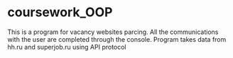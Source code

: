 # coursework_OOP

This is a program for vacancy websites parcing. All the communications with the user are completed through the console. Program takes data from hh.ru and superjob.ru using API protocol
